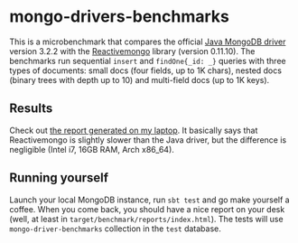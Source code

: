 mongo-drivers-benchmarks
========================

This is a microbenchmark that compares the official [Java MongoDB driver]
version 3.2.2 with the [Reactivemongo] library (version 0.11.10). The benchmarks
run sequential `insert` and `findOne{_id: _}` queries with three types of
documents: small docs (four fields, up to 1K chars), nested docs (binary trees
with depth up to 10) and multi-field docs (up to 1K keys).

Results
-------

Check out [the report generated on my laptop]. It basically says that
Reactivemongo is slightly slower than the Java driver, but the difference is
negligible (Intel i7, 16GB RAM, Arch x86\_64).

Running yourself
----------------

Launch your local MongoDB instance, run `sbt test` and go make yourself a
coffee. When you come back, you should have a nice report on your desk (well, at
least in `target/benchmark/reports/index.html`). The tests will use
`mongo-driver-benchmarks` collection in the `test` database.

  [Java MongoDB driver]: https://docs.mongodb.org/ecosystem/drivers/java/
  [Reactivemongo]: http://reactivemongo.org/
  [the report generated on my laptop]: http://evojam.github.io/mongo-drivers-benchmarks/
